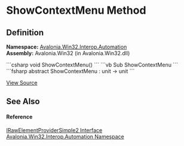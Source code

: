 # ShowContextMenu Method




## Definition
**Namespace:** <a href="N_Avalonia_Win32_Interop_Automation">Avalonia.Win32.Interop.Automation</a>  
**Assembly:** Avalonia.Win32 (in Avalonia.Win32.dll)

<Tabs groupId="api-code-preview">
<TabItem value="csharp" label="C#">
```csharp
void ShowContextMenu()
```
</TabItem>
<TabItem value="vb" label="VB">
```vb
Sub ShowContextMenu
```
</TabItem>
<TabItem value="fsharp" label="F#">
```fsharp
abstract ShowContextMenu : unit -> unit 
```
</TabItem>
</Tabs>



<a href="https://github.com/AvaloniaUI/Avalonia/tree/master/src/Windows/Avalonia.Win32/Interop/Automation/IRawElementProviderSimple2.cs" title="View the source code">View Source</a>



## See Also


#### Reference
<a href="T_Avalonia_Win32_Interop_Automation_IRawElementProviderSimple2">IRawElementProviderSimple2 Interface</a>  
<a href="N_Avalonia_Win32_Interop_Automation">Avalonia.Win32.Interop.Automation Namespace</a>  

